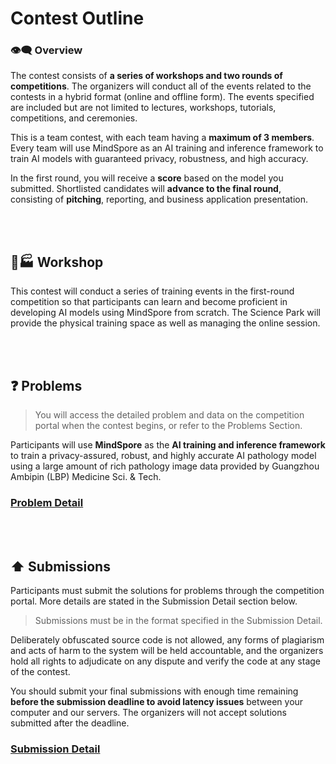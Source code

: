 # Contest Outline

### 👁🗨 Overview

The contest consists of **a series of workshops and two rounds of competitions**. The organizers will conduct all of the events related to the contests in a hybrid format \(online and offline form\). The events specified are included but are not limited to lectures, workshops, tutorials, competitions, and ceremonies.

This is a team contest, with each team having a **maximum of 3 members**. Every team will use MindSpore as an AI training and inference framework to train AI models with guaranteed privacy, robustness, and high accuracy.

In the first round, you will receive a **score** based on the model you submitted. Shortlisted candidates will **advance to the final round**, consisting of **pitching**, reporting, and business application presentation.

<br>
<br>

## 👨🏭 Workshop

This contest will conduct a series of training events in the first-round competition so that participants can learn and become proficient in developing AI models using MindSpore from scratch. The Science Park will provide the physical training space as well as managing the online session.

<br>
<br>

## ❓ Problems

> You will access the detailed problem and data on the competition portal when the contest begins, or refer to the Problems Section.

Participants will use **MindSpore** as the **AI training and inference framework** to train a privacy-assured, robust, and highly accurate AI pathology model using a large amount of rich pathology image data provided by Guangzhou Ambipin \(LBP\) Medicine Sci. & Tech.

### [Problem Detail](problems.md)

<br>
<br>

## ⬆ Submissions

Participants must submit the solutions for problems through the competition portal. More details are stated in the Submission Detail section below.

> Submissions must be in the format specified in the Submission Detail.

Deliberately obfuscated source code is not allowed, any forms of plagiarism and acts of harm to the system will be held accountable, and the organizers hold all rights to adjudicate on any dispute and verify the code at any stage of the contest.

You should submit your final submissions with enough time remaining **before the submission deadline to avoid latency issues** between your computer and our servers. The organizers will not accept solutions submitted after the deadline.

### [Submission Detail](submission-detail.md)

